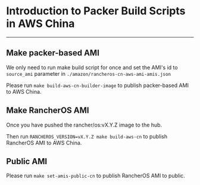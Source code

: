 # Introduction to Packer Build Scripts in AWS China
---

## Make packer-based AMI
We only need to run make build script for once and set the AMI's id to `source_ami` parameter in `./amazon/rancheros-cn-aws-ami-amis.json`

Please run `make build-aws-cn-builder-image` to publish packer-based AMI to AWS China.

## Make RancherOS AMI
Once you have pushed the rancher/os:vX.Y.Z image to the hub.

Then run `RANCHEROS_VERSION=vX.Y.Z make build-aws-cn` to publish RancherOS AMI to AWS China.

## Public AMI
Please run `make set-amis-public-cn` to publish RancherOS AMI to public.